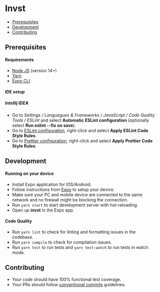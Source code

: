 # Invst

- [Prerequisites](#prerequisites)
- [Development](#development)
- [Contributing](#contributing)

## Prerequisites

#### Requirements

- [Node JS](https://nodejs.org/en/) (version 14+)
- [Yarn](https://classic.yarnpkg.com/en/docs/install)
- [Expo CLI](https://docs.expo.io/workflow/expo-cli/)

#### IDE setup

##### Intellij IDEA

- Go to *Settings / Languagues & Frameworks / JavaScript / Code Quality Tools / ESLint*
  and select **Automatic ESLint configuration** (optionally select **Run eslint --fix on save**).
- Go to [ESLint configuration](.eslintrc.js), right-click and select **Apply ESLint Code Style Rules**.
- Go to [Prettier configuration](.prettierrc), right-click and select **Apply Prettier Code Style Rules**.

## Development

#### Running on your device

- Install Expo application for IOS/Android.
- Follow instructions from [Expo](https://docs.expo.io/get-started/installation/) to setup your device.
- Make sure your PC and mobile device are connected to the same network and no firewall might be blocking the connection.
- Run `yarn start` to start development server with hot-reloading.
- Open up **invst** in the Expo app.

#### Code Quality

- Run `yarn lint` to check for linting and formatting issues in the codebase.
- Run `yarn compile` to check for compilation issues.
- Run `yarn test` to run tests and `yarn test:watch` to run tests in watch mode.

## Contributing

- Your code should have 100% functional test coverage.
- Your PRs should follow [conventional commits](https://www.conventionalcommits.org) guidelines.
